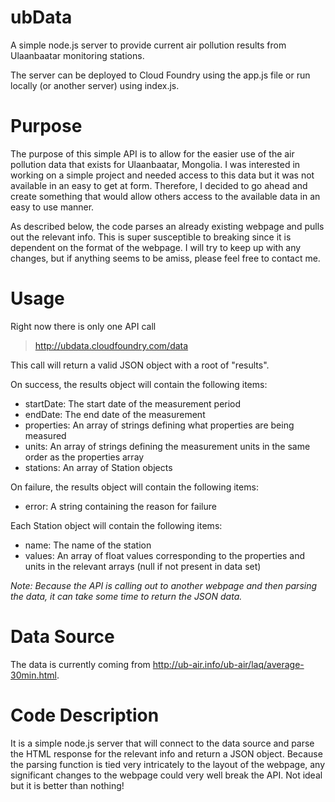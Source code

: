ubData
======

A simple node.js server to provide current air pollution results from Ulaanbaatar monitoring stations. 

The server can be deployed to Cloud Foundry using the app.js file or run locally (or another server) using index.js.

# Purpose
The purpose of this simple API is to allow for the easier use of the air pollution data that exists for Ulaanbaatar, Mongolia. I was interested in working on a simple project and needed access to this data but it was not available in an easy to get at form. Therefore, I decided to go ahead and create something that would allow others access to the available data in an easy to use manner.

As described below, the code parses an already existing webpage and pulls out the relevant info. This is super susceptible to breaking since it is dependent on the format of the webpage. I will try to keep up with any changes, but if anything seems to be amiss, please feel free to contact me.

# Usage
Right now there is only one API call

> http://ubdata.cloudfoundry.com/data

This call will return a valid JSON object with a root of "results".

On success, the results object will contain the following items:
- startDate: The start date of the measurement period
- endDate: The end date of the measurement
- properties: An array of strings defining what properties are being measured
- units: An array of strings defining the measurement units in the same order as the properties array
- stations: An array of Station objects

On failure, the results object will contain the following items:
- error: A string containing the reason for failure

Each Station object will contain the following items:
- name: The name of the station
- values: An array of float values corresponding to the properties and units in the relevant arrays (null if not present in data set)

*Note: Because the API is calling out to another webpage and then parsing the data, it can take some time to return the JSON data.*

# Data Source
The data is currently coming from http://ub-air.info/ub-air/laq/average-30min.html.

# Code Description
It is a simple node.js server that will connect to the data source and parse the HTML response for the relevant info and return a JSON object. Because the parsing function is tied very intricately to the layout of the webpage, any significant changes to the webpage could very well break the API. Not ideal but it is better than nothing!